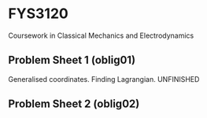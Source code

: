 # FYS3120
Coursework in Classical Mechanics and Electrodynamics

## Problem Sheet 1 (oblig01)
Generalised coordinates. Finding Lagrangian.
UNFINISHED

## Problem Sheet 2 (oblig02)

